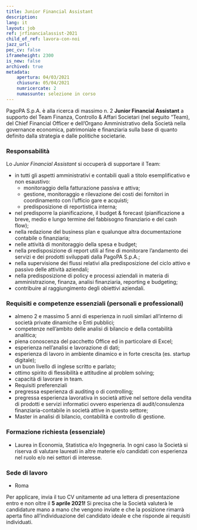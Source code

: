 ```yaml
---
title: Junior Financial Assistant
description:
lang: it
layout: job
ref: jrfinancialassist-2021
child_of_ref: lavora-con-noi
jazz_url: 
pec_cv: false
iframeheight: 2300
is_new: false
archived: true
metadata:
    apertura: 04/03/2021
    chiusura: 05/04/2021
    numricercate: 2
    numassunte: selezione in corso
---
```

 
PagoPA S.p.A. è alla ricerca di massimo n. 2 **Junior Financial Assistant** a supporto del Team Finanza, Controllo & Affari Societari (nel seguito “Team), del Chief Financial Officer e dell’Organo Amministrativo della Società nella governance economica, patrimoniale e finanziaria sulla base di quanto definito dalla strategia e dalle politiche societarie. 

### Responsabilità

Lo _Junior Financial Assistant_ si occuperà di supportare il Team:
- in tutti gli aspetti amministrativi e contabili quali a titolo esemplificativo e non esaustivo:
    - monitoraggio della fatturazione passiva e attiva;
    - gestione, monitoraggio e rilevazione dei costi dei fornitori in coordinamento con l’ufficio gare e acquisti;
    - predisposizione di reportistica interna;
- nel predisporre la pianificazione, il budget & forecast (pianificazione a breve, medio e lungo termine del fabbisogno finanziario e del cash flow);
- nella redazione del business plan e qualunque altra documentazione contabile o finanziaria;
- nelle attività di monitoraggio della spesa e budget;
- nella predisposizione di report utili al fine di monitorare l’andamento dei servizi e dei prodotti sviluppati dalla PagoPA S.p.A.;
- nella supervisione dei flussi relativi alla predisposizione del ciclo attivo e passivo delle attività aziendali;
- nella predisposizione di policy e processi aziendali in materia di amministrazione, finanza, analisi finanziaria, reporting e budgeting;
- contribuire al raggiungimento degli obiettivi aziendali.
 
### Requisiti e competenze essenziali (personali e professionali)

- almeno 2 e massimo 5 anni di esperienza in ruoli similari all’interno di società private dinamiche o Enti pubblici;
- competenze nell’ambito delle analisi di bilancio e della contabilità analitica;
- piena conoscenza del pacchetto Office ed in particolare di Excel;
- esperienza nell’analisi e lavorazione di dati;
- esperienza di lavoro in ambiente dinamico e in forte crescita (es. startup digitale);
- un buon livello di inglese scritto e parlato;
- ottimo spirito di flessibilità e attitudine al problem solving;
- capacità di lavorare in team.
- Requisiti preferenziali
- pregressa esperienza di auditing o di controlling;
- pregressa esperienza lavorativa in società attive nel settore della vendita di prodotti e servizi informatici ovvero esperienza di audit/consulenza finanziaria-contabile in società attive in questo settore;
- Master in analisi di bilancio, contabilità e controllo di gestione.
 
### Formazione richiesta (essenziale)

- Laurea in Economia, Statistica e/o Ingegneria. In ogni caso la Società si riserva di valutare laureati in altre materie e/o candidati con esperienza nel ruolo e/o nei settori di interesse.

### Sede di lavoro

- Roma

Per applicare, invia il tuo CV unitamente ad una lettera di presentazione entro e non oltre il **5 aprile  2021!** Si precisa che la Società valuterà le candidature mano a mano che vengono inviate e che la posizione rimarrà aperta fino all’individuazione del candidato ideale e che risponde ai requisiti individuati.
